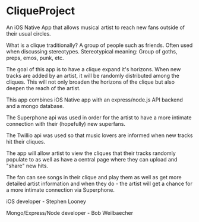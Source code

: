 # CliqueProject

An iOS Native App that allows musical artist to reach new fans outside of their usual circles.

What is a clique traditionally?
A group of people such as friends. Often used when discussing stereotypes. 
Stereotypical meaning: Group of goths, preps, emos, punk, etc.

The goal of this app is to have a clique expand it's horizons. When new tracks are added by an artist, it will be randomly distributed among the cliques. This will not only broaden the horizons of the clique but also deepen the reach of the artist.

This app combines iOS Native app with an express/node.js API backend and a mongo database.

The Superphone api was used in order for the artist to have a more intimate connection with their (hopefully) new superfans.

The Twillio api was used so that music lovers are informed when new tracks hit their cliques.

The app will allow artist to view the cliques that their tracks randomly populate to as well as have a central page where they can upload and "share" new hits.

The fan can see songs in their clique and play them as well as get more detailed artist information and when they do - the artist will get a chance for a more intimate connection via Superphone.

iOS developer - Stephen Looney

Mongo/Express/Node developer - Bob Weilbaecher
